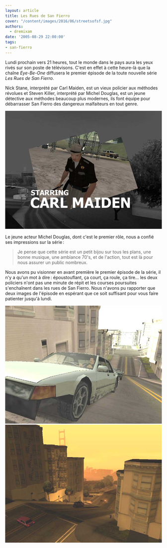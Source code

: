 ```yaml
---
layout: article
title: Les Rues de San Fierro
cover: "/content/images/2016/06/streetsofsf.jpg"
authors:
  - dremixam
date: '2005-08-29 22:00:00'
tags:
- san-fierro
---
```


Lundi prochain vers 21 heures, tout le monde dans le pays aura les yeux rivés sur son poste de télévisons. C'est en effet à cette heure-là que la chaîne _Eye-Be-One_ diffusera le premier épisode de la toute nouvelle série _Les Rues de San Fierro_.

Nick Stane, interprété par Carl Maiden, est un vieux policier aux méthodes révolues et Steven Killer, interprété par Michel Douglas, est un jeune détective aux méthodes beaucoup plus modernes, ils font équipe pour débarrasser San Fierro des dangereux malfaiteurs en tout genre.

![](/content/images/2016/06/streetsofsf2.jpg)

Le jeune acteur Michel Douglas, dont c'est le premier rôle, nous a confié ses impressions sur la série :

> Je pense que cette série est un petit bijou sur tous les plans, une bonne musique, une ambiance 70's, et de l'action, tout est là pour nous assurer un public nombreux.

Nous avons pu visionner en avant première le premier épisode de la série, il n'y a qu'un mot à dire : époustouflant, ça court, ça roule, ça tire… les deux policiers n'ont pas une minute de répit et les courses poursuites s'enchaînent dans les rues de San Fierro. Nous n'avons pu rapporter que deux images de l'épisode en espérant que ce soit suffisant pour vous faire patienter jusqu'à lundi.

![](/content/images/2016/06/streetsofsf3.jpg)
![](/content/images/2016/06/streetsofsf4.jpg)